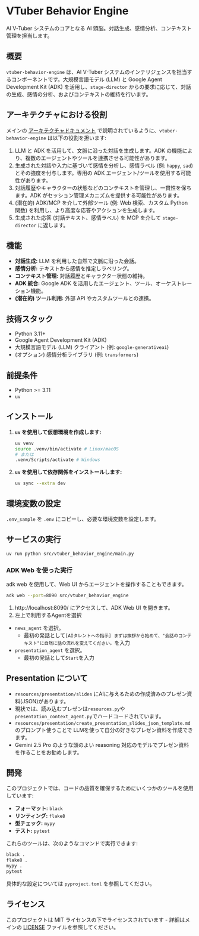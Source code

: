 # VTuber Behavior Engine

AI V-Tuber システムのコアとなる AI 頭脳。対話生成、感情分析、コンテキスト管理を担当します。

## 概要

`vtuber-behavior-engine` は、AI V-Tuber システムのインテリジェンスを担当するコンポーネントです。大規模言語モデル (LLM) と Google Agent Development Kit (ADK) を活用し、`stage-director` からの要求に応じて、対話の生成、感情の分析、およびコンテキストの維持を行います。

## アーキテクチャにおける役割

メインの [アーキテクチャドキュメント](../../docs/architecture.md) で説明されているように、`vtuber-behavior-engine` は以下の役割を担います:

1.  LLM と ADK を活用して、文脈に沿った対話を生成します。ADK の機能により、複数のエージェントやツールを連携させる可能性があります。
2.  生成された対話や入力に基づいて感情を分析し、感情ラベル (例: `happy`, `sad`) とその強度を付与します。専用の ADK エージェント/ツールを使用する可能性があります。
3.  対話履歴やキャラクターの状態などのコンテキストを管理し、一貫性を保ちます。ADK がセッション管理メカニズムを提供する可能性があります。
4.  (潜在的) ADK/MCP を介して外部ツール (例: Web 検索、カスタム Python 関数) を利用し、より高度な応答やアクションを生成します。
5.  生成された応答 (対話テキスト、感情ラベル) を MCP を介して `stage-director` に返します。

## 機能

- **対話生成:** LLM を利用した自然で文脈に沿った会話。
- **感情分析:** テキストから感情を推定しラベリング。
- **コンテキスト管理:** 対話履歴とキャラクター状態の維持。
- **ADK 統合:** Google ADK を活用したエージェント、ツール、オーケストレーション機能。
- **(潜在的) ツール利用:** 外部 API やカスタムツールとの連携。

## 技術スタック

- Python 3.11+
- Google Agent Development Kit (ADK)
- 大規模言語モデル (LLM) クライアント (例: `google-generativeai`)
- (オプション) 感情分析ライブラリ (例: `transformers`)

## 前提条件

- Python >= 3.11
- `uv`

## インストール

1.  **`uv` を使用して仮想環境を作成します:**

    ```bash
    uv venv
    source .venv/bin/activate # Linux/macOS
    # または
    .venv/Scripts/activate # Windows
    ```

2.  **`uv` を使用して依存関係をインストールします:**
    ```bash
    uv sync --extra dev
    ```
## 環境変数の設定

`.env_sample` を `.env` にコピーし、必要な環境変数を設定します。

## サービスの実行

```bash
uv run python src/vtuber_behavior_engine/main.py
```
### ADK Web を使った実行

adk web を使用して、Web UI からエージェントを操作することもできます。

```bash
adk web --port=8090 src/vtuber_behavior_engine
```

1. http://localhost:8090/ にアクセスして、ADK Web UI を開きます。
2. 左上で利用するAgentを選択
  - `news_agent` を選択。
     - 最初の発話として`[AIタレントへの指示] まずは挨拶から始めて、"会話のコンテキスト"に自然に話の流れを変えてください。`を入力
  - `presentation_agent` を選択。
     -  最初の発話として`Start`を入力

## Presentation について
- `resources/presentation/slides` にAIに与えるための作成済みのプレゼン資料(JSON)があります。
- 現状では、読み込むプレゼンは`resources.py`や`presentation_context_agent.py`でハードコードされています。
- `resources/presentation/create_presentation_slides_json_template.md` のプロンプト使うことで
   LLMを使って自分の好きなプレゼン資料を作成できます。
- Gemini 2.5 Pro のような頭のよい reasoning 対応のモデルでプレゼン資料を作ることをお勧めします。

## 開発

このプロジェクトでは、コードの品質を確保するためにいくつかのツールを使用しています:

- **フォーマット:** `black`
- **リンティング:** `flake8`
- **型チェック:** `mypy`
- **テスト:** `pytest`

これらのツールは、次のようなコマンドで実行できます:

```bash
black .
flake8 .
mypy .
pytest
```

具体的な設定については `pyproject.toml` を参照してください。

## ライセンス

このプロジェクトは MIT ライセンスの下でライセンスされています - 詳細はメインの [LICENSE](../../LICENSE) ファイルを参照してください。
